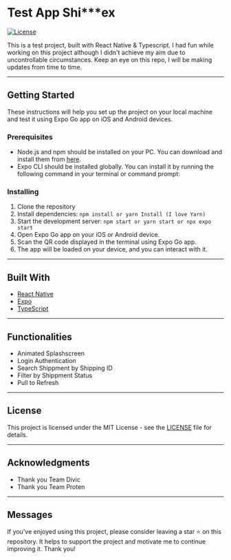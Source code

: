 # Test App Shi***ex

[![License](https://img.shields.io/badge/License-MIT-blue.svg)](LICENSE)

This is a test project, built with React Native & Typescript. I had fun while working on this project although I didn't achieve my aim due to uncontrollable circumstances. Keep an eye on this repo, I will be making updates from time to time.

---

## Getting Started

These instructions will help you set up the project on your local machine and test it using Expo Go app on iOS and Android devices.

### Prerequisites

- Node.js and npm should be installed on your PC. You can download and install them from [here](https://nodejs.org/).
- Expo CLI should be installed globally. You can install it by running the following command in your terminal or command prompt:

### Installing

1. Clone the repository
2. Install dependencies: `npm install or yarn Install (I love Yarn)`
3. Start the development server: `npm start or yarn start or npx expo start`
4. Open Expo Go app on your iOS or Android device.
5. Scan the QR code displayed in the terminal using Expo Go app.
6. The app will be loaded on your device, and you can interact with it.

---

## Built With

- [React Native](https://reactnative.dev/)
- [Expo](https://expo.dev/)
- [TypeScript](https://www.typescriptlang.org/)

---

## Functionalities

- Animated Splashscreen
- Login Authentication
- Search Shippment by Shipping ID
- Filter by Shippment Status
- Pull to Refresh

---

## License

This project is licensed under the MIT License - see the [LICENSE](LICENSE) file for details.

---

## Acknowledgments

- Thank you Team Divic 
- Thank you Team Proten

---

## Messages

If you've enjoyed using this project, please consider leaving a star ⭐️ on this repository. It helps to support the project and motivate me to continue improving it. Thank you!
